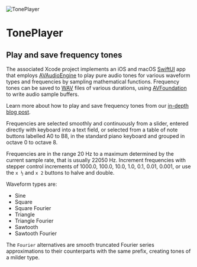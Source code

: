 ![TonePlayer](http://www.limit-point.com/assets/images/TonePlayer.jpg)
# TonePlayer
## Play and save frequency tones

The associated Xcode project implements an iOS and macOS [SwiftUI] app that employs [AVAudioEngine] to play pure audio tones for various waveform types and frequencies by sampling mathematical functions. Frequency tones can be saved to [WAV] files of various durations, using [AVFoundation] to write audio sample buffers. 

Learn more about how to play and save frequency tones from our [in-depth blog post](https://www.limit-point.com/blog/2023/tone-player).

Frequencies are selected smoothly and continuously from a slider, entered directly with keyboard into a text field, or selected from a table of note buttons labelled A0 to B8, in the standard piano keyboard and grouped in octave 0 to octave 8.

Frequencies are in the range 20 Hz to a maximum determined by the current sample rate, that is usually 22050 Hz. Increment frequencies with stepper control increments of 1000.0, 100.0, 10.0, 1.0, 0.1, 0.01, 0.001, or use the `x ½` and `x 2` buttons to halve and double.

Waveform types are:

- Sine
- Square
- Square Fourier
- Triangle
- Triangle Fourier
- Sawtooth
- Sawtooth Fourier

The `Fourier` alternatives are smooth truncated Fourier series approximations to their counterparts with the same prefix, creating tones of a milder type.

[SwiftUI]: https://developer.apple.com/tutorials/swiftui
[WAV]: https://en.wikipedia.org/wiki/WAV
[AVFoundation]: https://developer.apple.com/documentation/avfoundation
[AVAudioEngine]: https://developer.apple.com/documentation/avfaudio/avaudioengine
